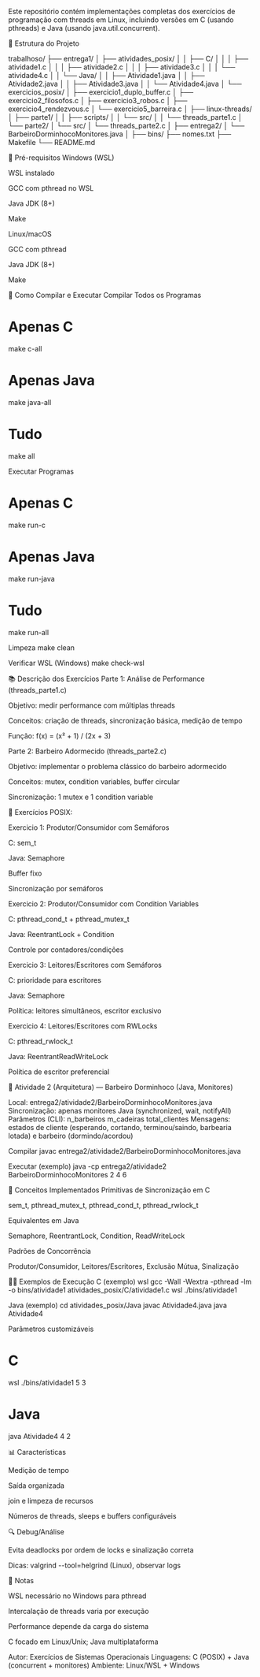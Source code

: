 Este repositório contém implementações completas dos exercícios de programação com threads em Linux, incluindo versões em C (usando pthreads) e Java (usando java.util.concurrent).

📁 Estrutura do Projeto

trabalhoso/
├── entrega1/
│   ├── atividades_posix/
│   │   ├── C/
│   │   │   ├── atividade1.c
│   │   │   ├── atividade2.c
│   │   │   ├── atividade3.c
│   │   │   └── atividade4.c
│   │   └── Java/
│   │       ├── Atividade1.java
│   │       ├── Atividade2.java
│   │       ├── Atividade3.java
│   │       └── Atividade4.java
│   └── exercicios_posix/
│       ├── exercicio1_duplo_buffer.c
│       ├── exercicio2_filosofos.c
│       ├── exercicio3_robos.c
│       ├── exercicio4_rendezvous.c
│       └── exercicio5_barreira.c
│
├── linux-threads/
│   ├── parte1/
│   │   ├── scripts/
│   │   └── src/
│   │       └── threads_parte1.c
│   └── parte2/
│       └── src/
│           └── threads_parte2.c
│
├── entrega2/
│   └── BarbeiroDorminhocoMonitores.java
│
├── bins/
├── nomes.txt
├── Makefile
└── README.md



🔧 Pré-requisitos
Windows (WSL)

WSL instalado

GCC com pthread no WSL

Java JDK (8+)

Make

Linux/macOS

GCC com pthread

Java JDK (8+)

Make

🚀 Como Compilar e Executar
Compilar Todos os Programas
# Apenas C
make c-all

# Apenas Java
make java-all

# Tudo
make all

Executar Programas
# Apenas C
make run-c

# Apenas Java
make run-java

# Tudo
make run-all

Limpeza
make clean

Verificar WSL (Windows)
make check-wsl

📚 Descrição dos Exercícios
Parte 1: Análise de Performance (threads_parte1.c)

Objetivo: medir performance com múltiplas threads

Conceitos: criação de threads, sincronização básica, medição de tempo

Função: f(x) = (x² + 1) / (2x + 3)

Parte 2: Barbeiro Adormecido (threads_parte2.c)

Objetivo: implementar o problema clássico do barbeiro adormecido

Conceitos: mutex, condition variables, buffer circular

Sincronização: 1 mutex e 1 condition variable

🧩 Exercícios POSIX:

Exercicio 1: Produtor/Consumidor com Semáforos

C: sem_t

Java: Semaphore

Buffer fixo

Sincronização por semáforos

Exercicio 2: Produtor/Consumidor com Condition Variables

C: pthread_cond_t + pthread_mutex_t

Java: ReentrantLock + Condition

Controle por contadores/condições

Exercicio 3: Leitores/Escritores com Semáforos

C: prioridade para escritores

Java: Semaphore

Política: leitores simultâneos, escritor exclusivo

Exercicio 4: Leitores/Escritores com RWLocks

C: pthread_rwlock_t

Java: ReentrantReadWriteLock

Política de escritor preferencial

🧩 Atividade 2 (Arquitetura) — Barbeiro Dorminhoco (Java, Monitores)

Local: entrega2/atividade2/BarbeiroDorminhocoMonitores.java
Sincronização: apenas monitores Java (synchronized, wait, notifyAll)
Parâmetros (CLI): n_barbeiros m_cadeiras total_clientes
Mensagens: estados de cliente (esperando, cortando, terminou/saindo, barbearia lotada) e barbeiro (dormindo/acordou)

Compilar
javac entrega2/atividade2/BarbeiroDorminhocoMonitores.java

Executar (exemplo)
java -cp entrega2/atividade2 BarbeiroDorminhocoMonitores 2 4 6

🎯 Conceitos Implementados
Primitivas de Sincronização em C

sem_t, pthread_mutex_t, pthread_cond_t, pthread_rwlock_t

Equivalentes em Java

Semaphore, ReentrantLock, Condition, ReadWriteLock

Padrões de Concorrência

Produtor/Consumidor, Leitores/Escritores, Exclusão Mútua, Sinalização

🏃‍♂️ Exemplos de Execução
C (exemplo)
wsl gcc -Wall -Wextra -pthread -lm -o bins/atividade1 atividades_posix/C/atividade1.c
wsl ./bins/atividade1

Java (exemplo)
cd atividades_posix/Java
javac Atividade4.java
java Atividade4

Parâmetros customizáveis
# C
wsl ./bins/atividade1 5 3

# Java
java Atividade4 4 2

📊 Características

Medição de tempo

Saída organizada

join e limpeza de recursos

Números de threads, sleeps e buffers configuráveis

🔍 Debug/Análise

Evita deadlocks por ordem de locks e sinalização correta

Dicas: valgrind --tool=helgrind (Linux), observar logs

📝 Notas

WSL necessário no Windows para pthread

Intercalação de threads varia por execução

Performance depende da carga do sistema

C focado em Linux/Unix; Java multiplataforma

Autor: Exercícios de Sistemas Operacionais
Linguagens: C (POSIX) + Java (concurrent + monitores)
Ambiente: Linux/WSL + Windows
